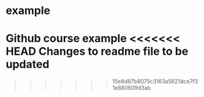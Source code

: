 # example
Github course example
<<<<<<< HEAD
Changes to readme file to be updated
=======

>>>>>>> 15e8d87b8075c3163a5621dce7f31e880609d3ab
